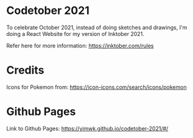 # Codetober 2021

To celebrate October 2021, instead of doing sketches and drawings, I'm doing a React Website for my version of Inktober 2021.

Refer here for more information: https://inktober.com/rules

# Credits

Icons for Pokemon from: https://icon-icons.com/search/icons/pokemon

# Github Pages

Link to Github Pages: https://yimwk.github.io/codetober-2021/#/